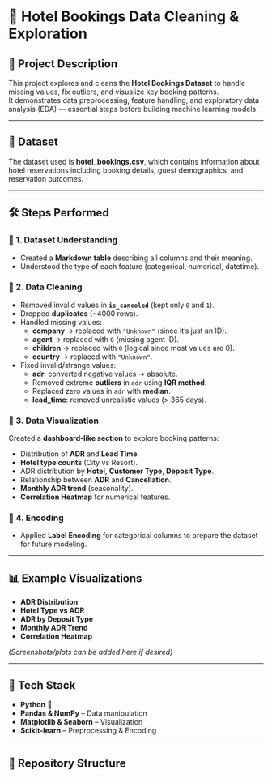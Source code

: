 # 🏨 Hotel Bookings Data Cleaning & Exploration

## 📌 Project Description
This project explores and cleans the **Hotel Bookings Dataset** to handle missing values, fix outliers, and visualize key booking patterns.  
It demonstrates data preprocessing, feature handling, and exploratory data analysis (EDA) — essential steps before building machine learning models.

---

## 📂 Dataset
The dataset used is **hotel_bookings.csv**, which contains information about hotel reservations including booking details, guest demographics, and reservation outcomes.

---

## 🛠 Steps Performed

### 🔹 1. Dataset Understanding
- Created a **Markdown table** describing all columns and their meaning.  
- Understood the type of each feature (categorical, numerical, datetime).

### 🔹 2. Data Cleaning
- Removed invalid values in **`is_canceled`** (kept only `0` and `1`).  
- Dropped **duplicates** (~4000 rows).  
- Handled missing values:  
  - **company** → replaced with `"Unknown"` (since it’s just an ID).  
  - **agent** → replaced with `0` (missing agent ID).  
  - **children** → replaced with `0` (logical since most values are 0).  
  - **country** → replaced with `"Unknown"`.  
- Fixed invalid/strange values:  
  - **adr**: converted negative values → absolute.  
  - Removed extreme **outliers** in `adr` using **IQR method**.  
  - Replaced zero values in `adr` with **median**.  
  - **lead_time**: removed unrealistic values (> 365 days).  

### 🔹 3. Data Visualization
Created a **dashboard-like section** to explore booking patterns:
- Distribution of **ADR** and **Lead Time**.  
- **Hotel type counts** (City vs Resort).  
- ADR distribution by **Hotel**, **Customer Type**, **Deposit Type**.  
- Relationship between **ADR** and **Cancellation**.  
- **Monthly ADR trend** (seasonality).  
- **Correlation Heatmap** for numerical features.

### 🔹 4. Encoding
- Applied **Label Encoding** for categorical columns to prepare the dataset for future modeling.

---

## 📊 Example Visualizations
- **ADR Distribution**  
- **Hotel Type vs ADR**  
- **ADR by Deposit Type**  
- **Monthly ADR Trend**  
- **Correlation Heatmap**  

*(Screenshots/plots can be added here if desired)*

---

## 🚀 Tech Stack
- **Python** 🐍  
- **Pandas & NumPy** – Data manipulation  
- **Matplotlib & Seaborn** – Visualization  
- **Scikit-learn** – Preprocessing & Encoding  

---

## 📁 Repository Structure
